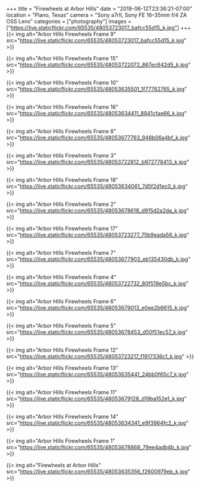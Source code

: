+++
title = "Firewheels at Arbor Hills"
date = "2019-06-12T23:36:21-07:00"
location = "Plano, Texas"
camera = "Sony a7rII, Sony FE 16–35mm f/4 ZA OSS Lens"
categories = ["photography"]
images = ["https://live.staticflickr.com/65535/48053723017_bafcc55d15_k.jpg"]
+++
{{< img alt="Arbor Hills Firewheels Frame 9" src="https://live.staticflickr.com/65535/48053723017_bafcc55d15_k.jpg" >}}
<!--more-->

{{< img alt="Arbor Hills Firewheels Frame 15" src="https://live.staticflickr.com/65535/48053722072_867ec642d5_k.jpg" >}}

{{< img alt="Arbor Hills Firewheels Frame 10" src="https://live.staticflickr.com/65535/48053635501_1f77762765_k.jpg" >}}

{{< img alt="Arbor Hills Firewheels Frame 16" src="https://live.staticflickr.com/65535/48053634411_8841cfae66_k.jpg" >}}

{{< img alt="Arbor Hills Firewheels Frame 8" src="https://live.staticflickr.com/65535/48053677763_948b06a4bf_k.jpg" >}}

{{< img alt="Arbor Hills Firewheels Frame 3" src="https://live.staticflickr.com/65535/48053722812_b972778413_k.jpg" >}}

{{< img alt="Arbor Hills Firewheels Frame 18" src="https://live.staticflickr.com/65535/48053634061_7d5f2d1ec0_k.jpg" >}}

{{< img alt="Arbor Hills Firewheels Frame 2" src="https://live.staticflickr.com/65535/48053678618_d915d2a2da_k.jpg" >}}

{{< img alt="Arbor Hills Firewheels Frame 17" src="https://live.staticflickr.com/65535/48053723277_75b9eada56_k.jpg" >}}

{{< img alt="Arbor Hills Firewheels Frame 7" src="https://live.staticflickr.com/65535/48053677903_eb135430db_k.jpg" >}}

{{< img alt="Arbor Hills Firewheels Frame 4" src="https://live.staticflickr.com/65535/48053722732_80f519e5bc_k.jpg" >}}

{{< img alt="Arbor Hills Firewheels Frame 6" src="https://live.staticflickr.com/65535/48053679013_e0ee2b6615_k.jpg" >}}

{{< img alt="Arbor Hills Firewheels Frame 5" src="https://live.staticflickr.com/65535/48053678453_d50f51ec57_k.jpg" >}}

{{< img alt="Arbor Hills Firewheels Frame 12" src="https://live.staticflickr.com/65535/48053723217_f1917336c1_k.jpg" >}}

{{< img alt="Arbor Hills Firewheels Frame 13" src="https://live.staticflickr.com/65535/48053635441_24bb0f65c7_k.jpg" >}}

{{< img alt="Arbor Hills Firewheels Frame 11" src="https://live.staticflickr.com/65535/48053679128_d19ba152e1_k.jpg" >}}

{{< img alt="Arbor Hills Firewheels Frame 14" src="https://live.staticflickr.com/65535/48053634341_e9f3964fc2_k.jpg" >}}

{{< img alt="Arbor Hills Firewheels Frame 1" src="https://live.staticflickr.com/65535/48053678868_79ee4adb4b_k.jpg" >}}

{{< img alt="Firewheels at Arbor Hills" src="https://live.staticflickr.com/65535/48053635356_f2600979eb_k.jpg" >}}
